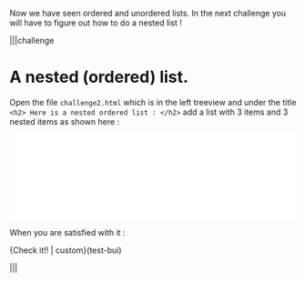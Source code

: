Now we have seen ordered and unordered lists.
In the next challenge you will have to figure out how to do a nested list !

|||challenge
# A nested (ordered) list.

Open the file `challenge2.html` which is in the left treeview and under the title `<h2> Here is a nested ordered list : </h2>` add a list with 3 items and 3 nested items as shown here :

<iframe width="100%" src="/lists/ex3.html" frameborder="0" allowfullscreen id="iframe_ex_4" onLoad="autoResize('iframe_ex_4');"></iframe>

When you are satisfied with it :

{Check it!! | custom}(test-bui)

|||
